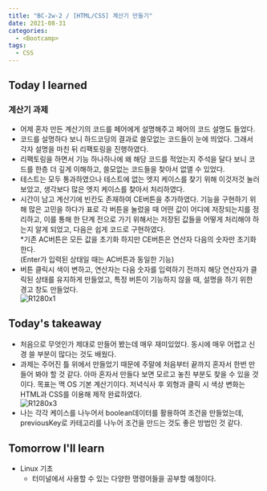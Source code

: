 ```yaml
---
title: "BC-2w-2 / [HTML/CSS] 계산기 만들기"
date: 2021-08-31
categories:
  - <Bootcamp>
tags:
  - CSS
---
```


## Today I learned

### 계산기 과제

- 어제 혼자 만든 계산기의 코드를 페어에게 설명해주고 페어의 코드 설명도 들었다.
- 코드를 설명하다 보니 하드코딩의 결과로 쓸모없는 코드들이 눈에 띄었다. 그래서 각자 설명을 마친 뒤 리팩토링을 진행하였다.
- 리팩토링을 하면서 기능 하나하나에 왜 해당 코드를 적었는지 주석을 달다 보니 코드를 한층 더 깊게 이해하고, 쓸모없는 코드들을 찾아서 없앨 수 있었다.
- 테스트는 모두 통과하였으나 테스트에 없는 엣지 케이스를 찾기 위해 이것저것 눌러보았고, 생각보다 많은 엣지 케이스를 찾아서 처리하였다.
- 시간이 남고 계산기에 빈칸도 존재하여 CE버튼을 추가하였다. 기능을 구현하기 위해 많은 고민을 하다가 표로 각 버튼을 눌렀을 때 어떤 값이 어디에 저장되는지를 정리하고, 이를 통해 한 단계 전으로 가기 위해서는 저장된 값들을 어떻게 처리해야 하는지 알게 되었고, 다음은 쉽게 코드로 구현하였다.  
  \*기존 AC버튼은 모든 값을 초기화 하지만 CE버튼은 연산자 다음의 숫자만 초기화한다.  
   (Enter가 입력된 상태일 때는 AC버튼과 동일한 기능)
- 버튼 클릭시 색이 변하고, 연산자는 다음 숫자를 입력하기 전까지 해당 연산자가 클릭된 상태를 유지하게 만들었고, 특정 버튼이 기능하지 않을 때, 설명을 하기 위한 경고 창도 만들었다.  
  ![R1280x1](https://user-images.githubusercontent.com/84524514/134347766-979cc26a-d1ca-405d-b911-97007ec1c941.png)

## Today's takeaway

- 처음으로 무엇인가 제대로 만들어 봤는데 매우 재미있었다. 동시에 매우 어렵고 신경 쓸 부분이 많다는 것도 배웠다.
- 과제는 주어진 틀 위에서 만들었기 때문에 주말에 처음부터 끝까지 혼자서 한번 만들어 봐야 할 것 같다. 아마 혼자서 만들다 보면 모르고 놓친 부분도 찾을 수 있을 것이다. 목표는 맥 OS 기본 계산기이다. 저녁식사 후 외형과 클릭 시 색상 변화는 HTML과 CSS를 이용해 제작 완료하였다.  
  ![R1280x3](https://user-images.githubusercontent.com/84524514/134347864-51940ddc-d342-4e8e-9f10-5b8870166743.png)
- 나는 각각 케이스를 나누어서 boolean데이터를 활용하여 조건을 만들었는데, previousKey로 카테고리를 나누어 조건을 만드는 것도 좋은 방법인 것 같다.

## Tomorrow I'll learn

- Linux 기초
  - 터미널에서 사용할 수 있는 다양한 명령어들을 공부할 예정이다.
